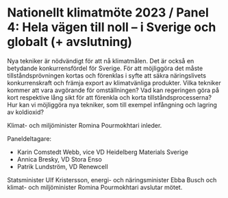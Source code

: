 # Nationellt klimatmöte 2023 / Panel 4: Hela vägen till noll – i Sverige och globalt (+ avslutning)

Nya tekniker är nödvändigt för att nå klimatmålen. Det är också en betydande konkurrensfördel för Sverige. För att möjliggöra det måste tillståndsprövningen kortas och förenklas i syfte att säkra näringslivets konkurrenskraft och främja export av klimatvänliga produkter. Vilka tekniker kommer att vara avgörande för omställningen? Vad kan regeringen göra på kort respektive lång sikt för att förenkla och korta tillståndsprocesserna? Hur kan vi möjliggöra nya tekniker, som till exempel infångning och lagring av koldioxid?


Klimat\- och miljöminister Romina Pourmokhtari inleder.

Paneldeltagare:

* Karin Comstedt Webb, vice VD Heidelberg Materials Sverige
* Annica Bresky, VD Stora Enso
* Patrik Lundström, VD Renewcell

Statsminister Ulf Kristersson, energi\- och näringsminister Ebba Busch och klimat\- och miljöminister Romina Pourmokhtari avslutar mötet.
